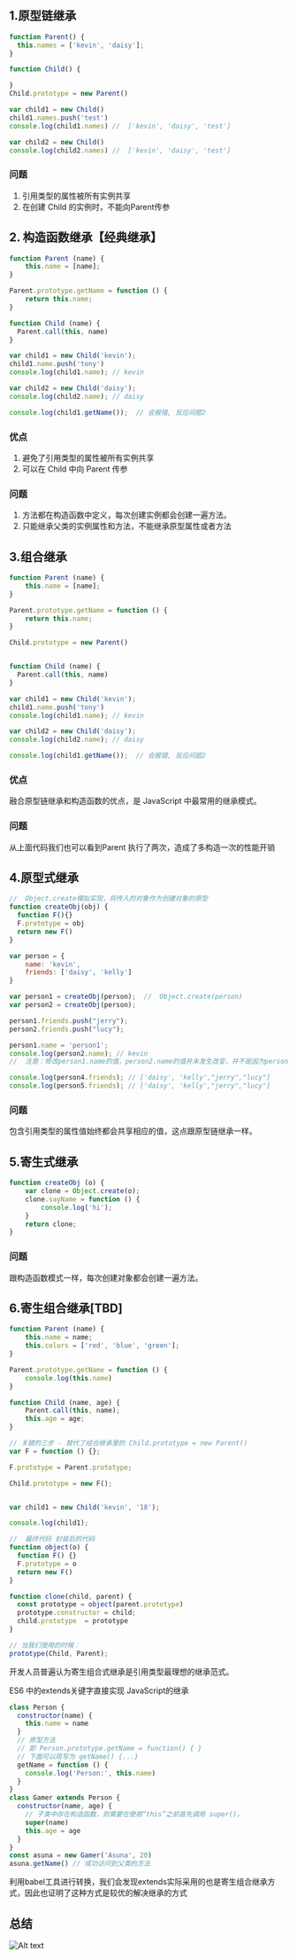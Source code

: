 ## 1.原型链继承

```js
function Parent() {
  this.names = ['kevin', 'daisy'];
}

function Child() {

}
Child.prototype = new Parent()

var child1 = new Child()
child1.names.push('test')
console.log(child1.names) //  ['kevin', 'daisy', 'test']

var child2 = new Child()
console.log(child2.names) //  ['kevin', 'daisy', 'test']
```
### 问题
1. 引用类型的属性被所有实例共享
2. 在创建 Child 的实例时，不能向Parent传参


## 2. 构造函数继承【经典继承】
```js
function Parent (name) {
    this.name = [name];
}

Parent.prototype.getName = function () {
    return this.name;
}

function Child (name) {
  Parent.call(this, name)
}

var child1 = new Child('kevin');
child1.name.push('tony')
console.log(child1.name); // kevin

var child2 = new Child('daisy');
console.log(child2.name); // daisy

console.log(child1.getName());  // 会报错, 反应问题2
```
### 优点
1. 避免了引用类型的属性被所有实例共享
2. 可以在 Child 中向 Parent 传参

### 问题
1. 方法都在构造函数中定义，每次创建实例都会创建一遍方法。
2. 只能继承父类的实例属性和方法，不能继承原型属性或者方法

## 3.组合继承
```js
function Parent (name) {
    this.name = [name];
}

Parent.prototype.getName = function () {
    return this.name;
}

Child.prototype = new Parent()


function Child (name) {
  Parent.call(this, name)
}

var child1 = new Child('kevin');
child1.name.push('tony')
console.log(child1.name); // kevin

var child2 = new Child('daisy');
console.log(child2.name); // daisy

console.log(child1.getName());  // 会报错, 反应问题2
```
### 优点
融合原型链继承和构造函数的优点，是 JavaScript 中最常用的继承模式。

### 问题
从上面代码我们也可以看到Parent 执行了两次，造成了多构造一次的性能开销

## 4.原型式继承
```js
//  Object.create模拟实现，将传入的对象作为创建对象的原型
function createObj(obj) {
  function F(){}
  F.prototype = obj
  return new F()
}

var person = {
    name: 'kevin',
    friends: ['daisy', 'kelly']
}

var person1 = createObj(person);  //  Object.create(person)
var person2 = createObj(person);

person1.friends.push("jerry");
person2.friends.push("lucy");

person1.name = 'person1';
console.log(person2.name); // kevin
//  注意：修改person1.name的值，person2.name的值并未发生改变，并不是因为person1和person2有独立的 name 值，而是因为person1.name = 'person1'，给person1添加了 name 值，并非修改了原型上的 name 值。

console.log(person4.friends); // ['daisy', 'kelly',"jerry","lucy"]
console.log(person5.friends); // ['daisy', 'kelly',"jerry","lucy"]

```

### 问题
包含引用类型的属性值始终都会共享相应的值，这点跟原型链继承一样。

## 5.寄生式继承

```js
function createObj (o) {
    var clone = Object.create(o);
    clone.sayName = function () {
        console.log('hi');
    }
    return clone;
}
```

### 问题
跟构造函数模式一样，每次创建对象都会创建一遍方法。

## 6.寄生组合继承[TBD]
```js
function Parent (name) {
    this.name = name;
    this.colors = ['red', 'blue', 'green'];
}

Parent.prototype.getName = function () {
    console.log(this.name)
}

function Child (name, age) {
    Parent.call(this, name);
    this.age = age;
}

// 关键的三步 - 替代了组合继承里的 Child.prototype = new Parent()
var F = function () {};

F.prototype = Parent.prototype;

Child.prototype = new F();


var child1 = new Child('kevin', '18');

console.log(child1);

//  最终代码 封装后的代码
function object(o) {
  function F() {}
  F.prototype = o
  return new F()
}

function clone(child, parent) {
  const prototype = object(parent.prototype)
  prototype.constructor = child;
  child.prototype  = prototype 
}

// 当我们使用的时候：
prototype(Child, Parent);
```

开发人员普遍认为寄生组合式继承是引用类型最理想的继承范式。

ES6 中的extends关键字直接实现 JavaScript的继承
```js
class Person {
  constructor(name) {
    this.name = name
  }
  // 原型方法
  // 即 Person.prototype.getName = function() { }
  // 下面可以简写为 getName() {...}
  getName = function () {
    console.log('Person:', this.name)
  }
}
class Gamer extends Person {
  constructor(name, age) {
    // 子类中存在构造函数，则需要在使用“this”之前首先调用 super()。
    super(name)
    this.age = age
  }
}
const asuna = new Gamer('Asuna', 20)
asuna.getName() // 成功访问到父类的方法
```
利用babel工具进行转换，我们会发现extends实际采用的也是寄生组合继承方式，因此也证明了这种方式是较优的解决继承的方式

## 总结
![Alt text](../images/image-3.png)